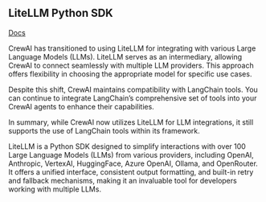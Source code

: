 ## LiteLLM Python SDK

[Docs](https://docs.litellm.ai/docs/#litellm-python-sdk)

CrewAI has transitioned to using LiteLLM for integrating with various Large Language Models (LLMs). LiteLLM serves as an intermediary, allowing CrewAI to connect seamlessly with multiple LLM providers. This approach offers flexibility in choosing the appropriate model for specific use cases.

Despite this shift, CrewAI maintains compatibility with LangChain tools. You can continue to integrate LangChain’s comprehensive set of tools into your CrewAI agents to enhance their capabilities.

In summary, while CrewAI now utilizes LiteLLM for LLM integrations, it still supports the use of LangChain tools within its framework.

LiteLLM is a Python SDK designed to simplify interactions with over 100 Large Language Models (LLMs) from various providers, including OpenAI, Anthropic, VertexAI, HuggingFace, Azure OpenAI, Ollama, and OpenRouter. It offers a unified interface, consistent output formatting, and built-in retry and fallback mechanisms, making it an invaluable tool for developers working with multiple LLMs.